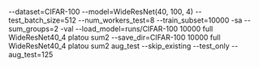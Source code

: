 --dataset=CIFAR-100 --model=WideResNet(40, 100, 4) --test_batch_size=512 --num_workers_test=8 --train_subset=10000 -sa --sum_groups=2 -val --load_model=runs/CIFAR-100 10000 full WideResNet40_4 platou sum2 --save_dir=CIFAR-100 10000 full WideResNet40_4 platou sum2 aug_test --skip_existing --test_only --aug_test=125